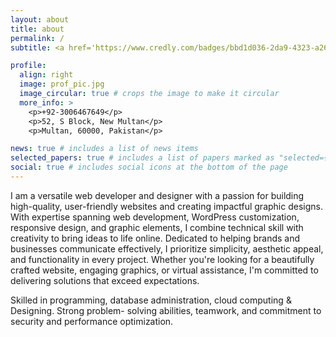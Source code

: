 ```yaml
---
layout: about
title: about
permalink: /
subtitle: <a href='https://www.credly.com/badges/bbd1d036-2da9-4323-a268-79ce84e81ef1/public_url'>AWS Certified</a>. Innovating Tomorrow, One Line of Code at a Time.

profile:
  align: right
  image: prof_pic.jpg
  image_circular: true # crops the image to make it circular
  more_info: >
    <p>+92-3006467649</p>
    <p>52, S Block, New Multan</p>
    <p>Multan, 60000, Pakistan</p>

news: true # includes a list of news items
selected_papers: true # includes a list of papers marked as "selected={true}"
social: true # includes social icons at the bottom of the page
---
```


I am a versatile web developer and designer with a passion for building high-quality, user-friendly websites and creating impactful graphic designs. With expertise spanning web development, WordPress customization, responsive design, and graphic elements, I combine technical skill with creativity to bring ideas to life online. Dedicated to helping brands and businesses communicate effectively, I prioritize simplicity, aesthetic appeal, and functionality in every project. Whether you're looking for a beautifully crafted website, engaging graphics, or virtual assistance, I'm committed to delivering solutions that exceed expectations.

Skilled in programming, database administration, cloud computing & Designing. Strong problem- solving abilities, teamwork, and commitment to security and performance optimization.

